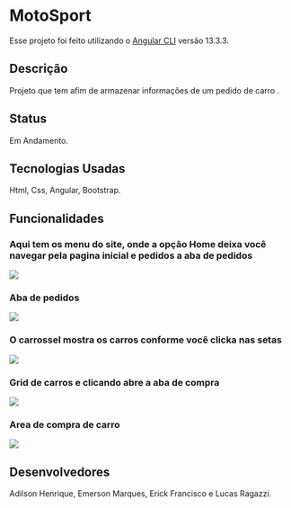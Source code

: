 # MotoSport

Esse projeto foi feito utilizando o [Angular CLI](https://github.com/angular/angular-cli) versão 13.3.3.

## Descrição

Projeto que tem afim de armazenar informações de um pedido de carro .

## Status

Em Andamento.

## Tecnologias Usadas

Html, Css, Angular, Bootstrap.

## Funcionalidades

<div>
  <h3>Aqui tem os menu do site, onde a opção Home deixa você navegar pela pagina inicial e pedidos a aba de pedidos</h3>
  <img src="https://user-images.githubusercontent.com/72535637/175117890-99c39a0d-5129-433d-b531-f2162554bcf1.png">
 </div>
 <div>
  <h3>Aba de pedidos</h3>
  <img src="https://user-images.githubusercontent.com/72535637/175117884-501b3d3d-a899-413d-abc4-2d811733b7ae.png">
 </div>
 <div>
  <h3>O carrossel mostra os carros conforme você clicka nas setas</h3>
  <img src="https://user-images.githubusercontent.com/72535637/175119335-b0301b6a-181b-4b14-b3a8-6dcbb2a6f204.png">
 </div>
 <div>
  <h3>Grid de carros e clicando abre a aba de compra</h3>
  <img src="https://user-images.githubusercontent.com/72535637/175117889-1af245d2-baa2-4695-8346-c187d3b045b7.png">
 </div>
  <div>
  <h3>Area de compra de carro</h3>
  <img src="https://user-images.githubusercontent.com/72535637/175117934-8be68d1d-9b66-419d-a301-5acfdf6d7974.png">
 </div>

## Desenvolvedores

Adilson Henrique, Emerson Marques, Erick Francisco e Lucas Ragazzi.
